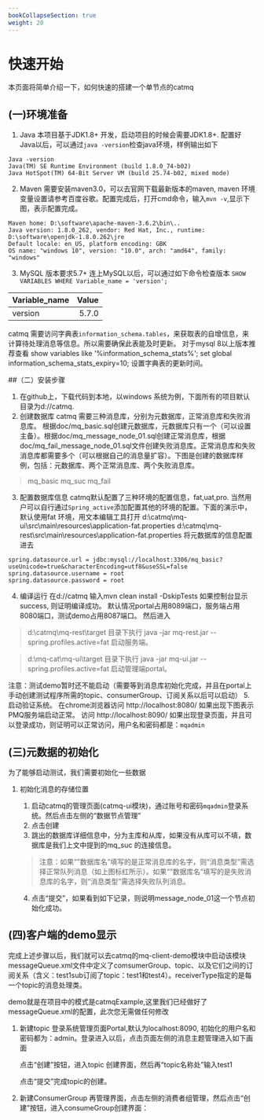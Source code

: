 ```yaml
---
bookCollapseSection: true
weight: 20
---
```

# 快速开始

本页面将简单介绍一下，如何快速的搭建一个单节点的catmq

## (一)环境准备

1. Java
   本项目基于JDK1.8+ 开发，启动项目的时候会需要JDK1.8+. 配置好Java以后，可以通过`java -version`检查java环境，样例输出如下

```shell
Java -version
Java(TM) SE Runtime Environment (build 1.8.0_74-b02)
Java HotSpot(TM) 64-Bit Server VM (build 25.74-b02, mixed mode)
```

2. Maven
   需要安装maven3.0，可以去官网下载最新版本的maven, maven 环境变量设置请参考百度谷歌。配置完成后，打开cmd命令，输入`mvn -v`,显示下图，表示配置完成。

```shell
Maven home: D:\software\apache-maven-3.6.2\bin\..
Java version: 1.8.0_262, vendor: Red Hat, Inc., runtime: D:\software\openjdk-1.8.0.262\jre
Default locale: en_US, platform encoding: GBK
OS name: "windows 10", version: "10.0", arch: "amd64", family: "windows"

```

3. MySQL
   版本要求5.7+
   连上MySQL以后，可以通过如下命令检查版本
   `SHOW VARIABLES WHERE Variable_name = 'version';`


| Variable_name | Value |
| :------------ | ----: |
| version       | 5.7.0 |

catmq 需要访问字典表`information_schema.tables`，来获取表的自增信息，来计算待处理消息等信息。所以需要确保此表能及时更新。 对于mysql 8以上版本推荐查看 show variables like '%information_schema_stats%'; set global information_schema_stats_expiry=10; 设置字典表的更新时间。

##（二）安装步骤

1. 在github上，下载代码到本地，以windows 系统为例，下面所有的项目默认目录为d://catmq.
2. 创建数据库
   catmq 需要三种消息库，分别为元数据库，正常消息库和失败消息库。
   根据doc/mq_basic.sql创建元数据库，元数据库只有一个（可以设置主备）。根据doc/mq_message_node_01.sql创建正常消息库，根据doc/mq_fail_message_node_01.sql文件创建失败消息库。正常消息库和失败消息库都需要多个（可以根据自己的消息量扩容）。下图是创建的数据库样例，包括：元数据库、两个正常消息库、两个失败消息库。

> mq_basic
> mq_suc
> mq_fail

3. 配置数据库信息
   catmq默认配置了三种环境的配置信息，fat,uat,pro. 当然用户可以自行通过`Spring_active`添加配置其他的环境的配置。下面的演示中，默认使用fat 环境，用文本编辑工具打开
   d:\catmq\mq-ui\src\main\resources\application-fat.properties
   d:\catmq\mq-rest\src\main\resources\application-fat.properties
   将元数据库的信息配置进去

```SHELL
spring.datasource.url = jdbc:mysql://localhost:3306/mq_basic?useUnicode=true&characterEncoding=utf8&useSSL=false
spring.datasource.username = root
spring.datasource.password = root
```

4. 编译运行
   在d://catmq 输入mvn clean install -DskipTests
   如果控制台显示success, 则证明编译成功。
   默认情况portal占用8089端口，服务端占用8080端口，测试demo占用8087端口。
   然后进入

> d:\catmq\mq-rest\target 目录下执行 java  -jar mq-rest.jar --spring.profiles.active=fat 启动服务端。

> d:\mq-cat\mq-ui\target 目录下执行 java  -jar mq-ui.jar --spring.profiles.active=fat 启动管理端portal。

注意：测试demo暂时还不能启动（需要等到消息库初始化完成，并且在portal上手动创建测试程序所需的topic、consumerGroup、订阅关系以后可以启动）
5. 启动验证系统。
在chrome浏览器访问 http://localhost:8080/ 如果出现下图表示PMQ服务端启动正常。
访问 http://localhost:8090/ 如果出现登录页面，并且可以登录成功，则证明可以正常访问，用户名和密码都是：`mqadmin`

## (三)元数据的初始化

为了能够启动测试，我们需要初始化一些数据

1. 初始化消息的存储位置

   1. 启动catmq的管理页面(catmq-ui模块)，通过账号和密码`mqadmin`登录系统。然后点击左侧的“数据节点管理”
   2. 点击创建
   3. 跳出的数据库详细信息中，分为主库和从库，如果没有从库可以不填，数据库是我们上文中提到的mq_suc 的连接信息。

   > 注意：如果“”数据库名”填写的是正常消息库的名字，则“消息类型”需选择正常队列消息（如上图标红所示）。如果“”数据库名”填写的是失败消息库的名字，则“消息类型”需选择失败队列消息。
   >

   4. 点击“提交”，如果看到如下记录，则说明message_node_01这一个节点初始化成功。

## (四)客户端的demo显示

完成上述步骤以后，我们就可以去catmq的mq-client-demo模块中启动该模块
messageQueue.xml文件中定义了comsumerGroup、topic、以及它们之间的订阅关系（含义：test1sub订阅了topic：test1和test4）。receiverType指定的是每一个topic的消息处理类。

demo就是在项目中的模式是catmqExample,这里我们已经做好了messageQueue.xml的配置，此次您无需做任何修改

1. 新建topic
   登录系统管理页面Portal,默认为localhost:8090, 初始化的用户名和密码都为：admin。登录进入以后，点击页面左侧的消息主题管理进入如下画面

   点击“创建”按钮，进入topic 创建界面，然后再“topic名称处”输入test1

   点击“提交”完成topic的创建。
2. 新建ConsumerGroup
   再管理界面，点击左侧的消费者组管理，然后点击“创建”按钮，进入consumeGroup创建界面：
